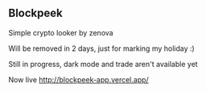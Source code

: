 ## Blockpeek

Simple crypto looker by zenova

Will be removed in 2 days, just for marking my holiday :)

Still in progress, dark mode and trade aren't available yet

Now live
http://blockpeek-app.vercel.app/
